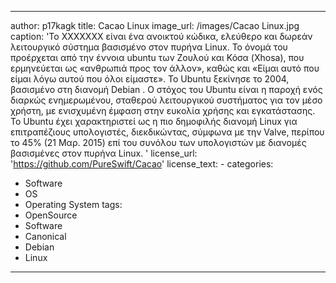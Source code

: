 
---
author: p17kagk 
title: Cacao Linux
image_url: /images/Cacao Linux.jpg
caption: 'Το XXXXXXX είναι ένα ανοικτού κώδικα, ελεύθερο και δωρεάν λειτουργικό σύστημα βασισμένο στον πυρήνα Linux. Το όνομά του προέρχεται από την έννοια ubuntu των Ζουλού και Κόσα (Xhosa), που ερμηνεύεται ως «ανθρωπιά προς τον άλλον», καθώς και «Είμαι αυτό που είμαι λόγω αυτού που όλοι είμαστε». Το Ubuntu ξεκίνησε το 2004, βασισμένο στη διανομή Debian . Ο στόχος του Ubuntu είναι η παροχή ενός διαρκώς ενημερωμένου, σταθερού λειτουργικού συστήματος για τον μέσο χρήστη, με ενισχυμένη έμφαση στην ευκολία χρήσης και εγκατάστασης. Το Ubuntu έχει χαρακτηριστεί ως η πιο δημοφιλής διανομή Linux για επιτραπέζιους υπολογιστές, διεκδικώντας, σύμφωνα με την Valve, περίπου το 45% (21 Μαρ. 2015) επί του συνόλου των υπολογιστών με διανομές βασισμένες στον πυρήνα Linux. '
license_url: 'https://github.com/PureSwift/Cacao'
license_text: -
categories:
  - Software 
  - OS
  - Operating System
tags:
  - OpenSource
  - Software
  - Canonical
  - Debian
  - Linux
---
